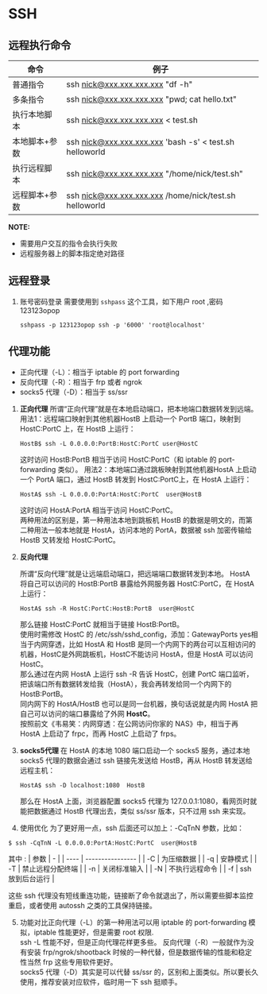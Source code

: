 # SSH

## 远程执行命令

| 命令          | 例子                                                    |
| ------------- | ------------------------------------------------------- |
| 普通指令      | ssh nick@xxx.xxx.xxx.xxx "df -h"                        |
| 多条指令      | ssh nick@xxx.xxx.xxx.xxx "pwd; cat hello.txt"           |
| 执行本地脚本  | ssh nick@xxx.xxx.xxx.xxx < test.sh                      |
| 本地脚本+参数 | ssh nick@xxx.xxx.xxx.xxx 'bash -s' < test.sh helloworld |
| 执行远程脚本  | ssh nick@xxx.xxx.xxx.xxx "/home/nick/test.sh"           |
| 远程脚本+参数 | ssh nick@xxx.xxx.xxx.xxx /home/nick/test.sh helloworld  |

**NOTE:**
- 需要用户交互的指令会执行失败
- 远程服务器上的脚本指定绝对路径

## 远程登录

1. 账号密码登录
   需要使用到 `sshpass` 这个工具，如下用户 root ,密码 123123opop
   ```
   sshpass -p 123123opop ssh -p '6000' 'root@localhost'
   ```

## 代理功能

- 正向代理（-L）：相当于 iptable 的 port forwarding
- 反向代理（-R）：相当于 frp 或者 ngrok
- socks5 代理（-D）：相当于 ss/ssr

1. **正向代理**
   所谓“正向代理”就是在本地启动端口，把本地端口数据转发到远端。\
   用法1：远程端口映射到其他机器HostB 上启动一个 PortB 端口，映射到 HostC:PortC 上，在 HostB 上运行：
   ```
   HostB$ ssh -L 0.0.0.0:PortB:HostC:PortC user@HostC
   ```
   这时访问 HostB:PortB 相当于访问 HostC:PortC（和 iptable 的 port-forwarding 类似）。
   用法2：本地端口通过跳板映射到其他机器HostA 上启动一个 PortA 端口，通过 HostB 转发到 HostC:PortC上，在 HostA 上运行：
   ```
   HostA$ ssh -L 0.0.0.0:PortA:HostC:PortC  user@HostB
   ```
   这时访问 HostA:PortA 相当于访问 HostC:PortC。\
   两种用法的区别是，第一种用法本地到跳板机 HostB 的数据是明文的，而第二种用法一般本地就是 HostA，访问本地的 PortA，数据被 ssh 加密传输给 HostB 又转发给 HostC:PortC。

2. **反向代理**

   所谓“反向代理”就是让远端启动端口，把远端端口数据转发到本地。
   HostA 将自己可以访问的 HostB:PortB 暴露给外网服务器 HostC:PortC，在 HostA 上运行：
   ```
   HostA$ ssh -R HostC:PortC:HostB:PortB  user@HostC
   ```
   那么链接 HostC:PortC 就相当于链接 HostB:PortB。\
   使用时需修改 HostC 的 /etc/ssh/sshd_config，添加：GatewayPorts yes相当于内网穿透，比如 HostA 和 HostB 是同一个内网下的两台可以互相访问的机器，HostC是外网跳板机，HostC不能访问 HostA，但是 HostA 可以访问 HostC。\
   那么通过在内网 HostA 上运行 ssh -R 告诉 HostC，创建 PortC 端口监听，把该端口所有数据转发给我（HostA），我会再转发给同一个内网下的 HostB:PortB。\
   同内网下的 HostA/HostB 也可以是同一台机器，换句话说就是内网 HostA 把自己可以访问的端口暴露给了外网 **HostC**。\
   按照前文《韦易笑：内网穿透：在公网访问你家的 NAS》中，相当于再 HostA 上启动了 frpc，而再 HostC 上启动了 frps。
3. **socks5代理**
   在 HostA 的本地 1080 端口启动一个 socks5 服务，通过本地 socks5 代理的数据会通过 ssh 链接先发送给 HostB，再从 HostB 转发送给远程主机：
   ```
   HostA$ ssh -D localhost:1080  HostB
   ```
   那么在 HostA 上面，浏览器配置 socks5 代理为 127.0.0.1:1080，看网页时就能把数据通过 HostB 代理出去，类似 ss/ssr 版本，只不过用 ssh 来实现。

4.  使用优化
   为了更好用一点，ssh 后面还可以加上：-CqTnN 参数，比如：
   ```
   $ ssh -CqTnN -L 0.0.0.0:PortA:HostC:PortC  user@HostB
   ```
   其中 :
   | 参数 | -                |
   | ---- | ---------------- |
   | -C   | 为压缩数据       |
   | -q   | 安静模式         |
   | -T   | 禁止远程分配终端 |
   | -n   | 关闭标准输入     |
   | -N   | 不执行远程命令   |
   | -f   | ssh 放到后台运行 |

   这些 ssh 代理没有短线重连功能，链接断了命令就退出了，所以需要些脚本监控重启，或者使用 autossh 之类的工具保持链接。
    
5. 功能对比正向代理（-L）的第一种用法可以用 iptable 的 port-forwarding 模拟，iptable 性能更好，但是需要 root 权限.\
   ssh -L 性能不好，但是正向代理花样更多些。
   反向代理（-R）一般就作为没有安装 frp/ngrok/shootback 时候的一种代替，但是数据传输的性能和稳定性当然 frp 这些专用软件更好。\
   socks5 代理（-D）其实是可以代替 ss/ssr 的，区别和上面类似。所以要长久使用，推荐安装对应软件，临时用一下 ssh 挺顺手。
